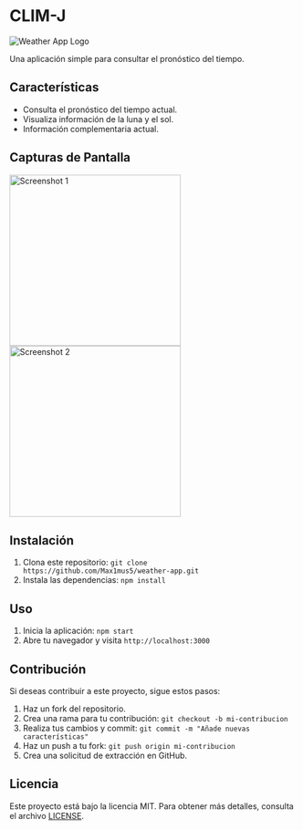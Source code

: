 # CLIM-J

![Weather App Logo](https://github.com/Max1mus5/weather-app/assets/75461653/f8e48cc4-33e0-4fd9-a8b7-60b54b2683af)

Una aplicación simple para consultar el pronóstico del tiempo.

## Características

- Consulta el pronóstico del tiempo actual.
- Visualiza información de la luna y el sol.
- Información complementaria actual.

## Capturas de Pantalla
<img src="https://github.com/Max1mus5/weather-app/assets/75461653/9604322c-6d14-4aa4-b9a4-48d635c3dc70" alt="Screenshot 1" width="300"/> <img src="https://github.com/Max1mus5/weather-app/assets/75461653/8c694bcf-3a0b-4b60-a337-e17e9fe20ebd" alt="Screenshot 2" width="300"/>


## Instalación

1. Clona este repositorio: `git clone https://github.com/Max1mus5/weather-app.git`
2. Instala las dependencias: `npm install`

## Uso

1. Inicia la aplicación: `npm start`
2. Abre tu navegador y visita `http://localhost:3000`

## Contribución

Si deseas contribuir a este proyecto, sigue estos pasos:

1. Haz un fork del repositorio.
2. Crea una rama para tu contribución: `git checkout -b mi-contribucion`
3. Realiza tus cambios y commit: `git commit -m "Añade nuevas características"`
4. Haz un push a tu fork: `git push origin mi-contribucion`
5. Crea una solicitud de extracción en GitHub.

## Licencia

Este proyecto está bajo la licencia MIT. Para obtener más detalles, consulta el archivo [LICENSE](LICENSE).
